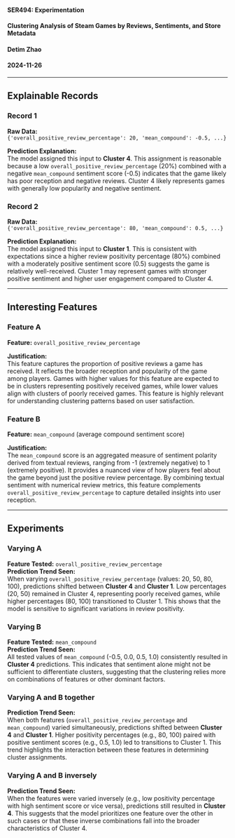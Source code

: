 #### SER494: Experimentation
#### Clustering Analysis of Steam Games by Reviews, Sentiments, and Store Metadata
#### Detim Zhao
#### 2024-11-26

---

## Explainable Records

### Record 1
**Raw Data:**  
`{'overall_positive_review_percentage': 20, 'mean_compound': -0.5, ...}`  

**Prediction Explanation:**  
The model assigned this input to **Cluster 4**. This assignment is reasonable because a low `overall_positive_review_percentage` (20%) combined with a negative `mean_compound` sentiment score (-0.5) indicates that the game likely has poor reception and negative reviews. Cluster 4 likely represents games with generally low popularity and negative sentiment.

### Record 2
**Raw Data:**  
`{'overall_positive_review_percentage': 80, 'mean_compound': 0.5, ...}`  

**Prediction Explanation:**  
The model assigned this input to **Cluster 1**. This is consistent with expectations since a higher review positivity percentage (80%) combined with a moderately positive sentiment score (0.5) suggests the game is relatively well-received. Cluster 1 may represent games with stronger positive sentiment and higher user engagement compared to Cluster 4.

---

## Interesting Features

### Feature A
**Feature:** `overall_positive_review_percentage`  

**Justification:**  
This feature captures the proportion of positive reviews a game has received. It reflects the broader reception and popularity of the game among players. Games with higher values for this feature are expected to be in clusters representing positively received games, while lower values align with clusters of poorly received games. This feature is highly relevant for understanding clustering patterns based on user satisfaction.

### Feature B
**Feature:** `mean_compound` (average compound sentiment score)  

**Justification:**  
The `mean_compound` score is an aggregated measure of sentiment polarity derived from textual reviews, ranging from -1 (extremely negative) to 1 (extremely positive). It provides a nuanced view of how players feel about the game beyond just the positive review percentage. By combining textual sentiment with numerical review metrics, this feature complements `overall_positive_review_percentage` to capture detailed insights into user reception.

---

## Experiments 

### Varying A
**Feature Tested:** `overall_positive_review_percentage`  
**Prediction Trend Seen:**  
When varying `overall_positive_review_percentage` (values: 20, 50, 80, 100), predictions shifted between **Cluster 4** and **Cluster 1**. Low percentages (20, 50) remained in Cluster 4, representing poorly received games, while higher percentages (80, 100) transitioned to Cluster 1. This shows that the model is sensitive to significant variations in review positivity.

### Varying B
**Feature Tested:** `mean_compound`  
**Prediction Trend Seen:**  
All tested values of `mean_compound` (-0.5, 0.0, 0.5, 1.0) consistently resulted in **Cluster 4** predictions. This indicates that sentiment alone might not be sufficient to differentiate clusters, suggesting that the clustering relies more on combinations of features or other dominant factors.

### Varying A and B together
**Prediction Trend Seen:**  
When both features (`overall_positive_review_percentage` and `mean_compound`) varied simultaneously, predictions shifted between **Cluster 4** and **Cluster 1**. Higher positivity percentages (e.g., 80, 100) paired with positive sentiment scores (e.g., 0.5, 1.0) led to transitions to Cluster 1. This trend highlights the interaction between these features in determining cluster assignments.

### Varying A and B inversely
**Prediction Trend Seen:**  
When the features were varied inversely (e.g., low positivity percentage with high sentiment score or vice versa), predictions still resulted in **Cluster 4**. This suggests that the model prioritizes one feature over the other in such cases or that these inverse combinations fall into the broader characteristics of Cluster 4.
